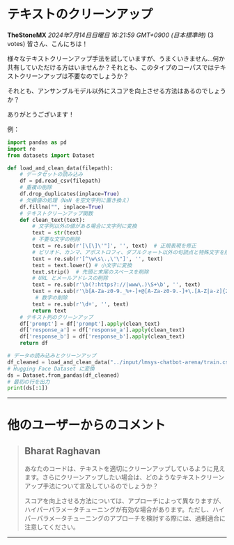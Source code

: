 # テキストのクリーンアップ

**TheStoneMX** *2024年7月14日日曜日 16:21:59 GMT+0900 (日本標準時)* (3 votes)
皆さん、こんにちは！

様々なテキストクリーンアップ手法を試していますが、うまくいきません…何か共有していただける方はいませんか？それとも、このタイプのコーパスではテキストクリーンアップは不要なのでしょうか？

それとも、アンサンブルモデル以外にスコアを向上させる方法はあるのでしょうか？

ありがとうございます！

例：

```python
import pandas as pd
import re
from datasets import Dataset

def load_and_clean_data(filepath):
    # データセットの読み込み
    df = pd.read_csv(filepath)
    # 重複の削除
    df.drop_duplicates(inplace=True)
    # 欠損値の処理（NaN を空文字列に置き換え）
    df.fillna("", inplace=True)
    # テキストクリーンアップ関数
    def clean_text(text):
        # 文字列以外の値がある場合に文字列に変換
        text = str(text)
        # 不要な文字の削除
        text = re.sub(r'[\[\]\'"]', '', text)  # 正規表現を修正
        # ピリオド、カンマ、アポストロフィ、ダブルクォート以外の句読点と特殊文字を削除
        text = re.sub(r'[^\w\s\.,\'\"]', '', text)       
        text = text.lower() # 小文字に変換
        text.strip()  # 先頭と末尾のスペースを削除
        # URL とメールアドレスの削除
        text = re.sub(r'\b(?:https?://|www\.)\S+\b', '', text)
        text = re.sub(r'\b[A-Za-z0-9._%+-]+@[A-Za-z0-9.-]+\.[A-Z|a-z]{2,}\b', '', text)
         # 数字の削除
        text = re.sub(r'\d+', '', text)
        return text
    # テキスト列のクリーンアップ
    df['prompt'] = df['prompt'].apply(clean_text)
    df['response_a'] = df['response_a'].apply(clean_text)
    df['response_b'] = df['response_b'].apply(clean_text)
    return df

# データの読み込みとクリーンアップ
df_cleaned = load_and_clean_data("../input/lmsys-chatbot-arena/train.csv")
# Hugging Face Dataset に変換
ds = Dataset.from_pandas(df_cleaned)
# 最初の行を出力
print(ds[:1])
```

---
# 他のユーザーからのコメント

> ## Bharat Raghavan
> 
> あなたのコードは、テキストを適切にクリーンアップしているように見えます。さらにクリーンアップしたい場合は、どのようなテキストクリーンアップ手法について言及しているのでしょうか？
> 
> スコアを向上させる方法については、アプローチによって異なりますが、ハイパーパラメータチューニングが有効な場合があります。ただし、ハイパーパラメータチューニングのアプローチを検討する際には、過剰適合に注意してください。
> 
> 
> 
---

